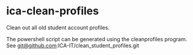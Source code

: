 # ica-clean-profiles
Clean out all old student account profiles.

The powershell script can be generated using the cleanprofiles program.
See git@github.com:ICA-IT/clean_student_profiles.git

